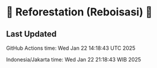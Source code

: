 
# 🌳 Reforestation (Reboisasi) 🌲

## Last Updated

GitHub Actions time: Wed Jan 22 14:18:43 UTC 2025

Indonesia/Jakarta time: Wed Jan 22 21:18:43 WIB 2025
